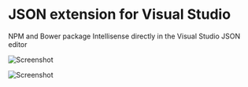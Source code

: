 JSON extension for Visual Studio
=================

NPM and Bower package Intellisense directly in the Visual Studio JSON editor

![Screenshot](https://raw.githubusercontent.com/madskristensen/JSON-Intellisense/master/screenshots/screenshot.jpg)

![Screenshot](https://raw.githubusercontent.com/madskristensen/JSON-Intellisense/master/screenshots/hover.png)
